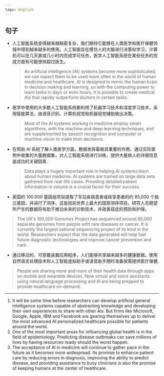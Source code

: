 ```yaml
---
tags: English
---
```


## 句子

-   人工智能系统变得越来越精密复杂，我们期待它能够在人类医学和医疗保健领城中得到越来越多的使用。人工智能旨在模仿人的大脑进行决策和学习，计算机可以在几天甚或几小时内完成学可任务，医学人工智能系统在某些任务的完成方面有可能很快超过医生。

    >   As artificial intelligence (AI) systems become more sophisticated, we can expect them to be used more often in the world of human medicine and healthcare. Al is designed to mimic the human brain in decision making and learning, so with the computing power to learn tasks in days or even hours, it is possible to create medical Als that rapidly outperform doctors in certain tasks.

-   医学中使用的大多数人工智能系统都利用了机器学习技术和深度学习技术，采用智能算法，由语音识别、计算机视觉和机器视觉辅助做出决策。

    >   Most of the Al systems working in medicine employ smart algorithms, with the machine and deep learning techniques, and are supplemented by speech recognition and computer or machine vision to make their decisions.

-   在帮助 AI 系统了解人类医学方面，数据发挥着极其重要的作用。通过实际案例中收集的大量数据集，对人工智能系统进行训练，提供大量病人的详细信息是成功的关键因素.

    >   Data plays a hugely important role in helping Al systems learn about human medicine. Al systems are trained on large data sets gathered from real-life cases. Providing detailed patient information in volume is a crucial factor for their success.

-   英国的 100.000 基因组项目提取了军见疾病患者或痉孪患者的约 85,000 个独立基因，并进行了测序。这是目前世界上最大的国家测序项目。研究人员期望所产生的数据将有助于推动未来的诊断技术，并政善癌症的预防和护理。

  >   The UK's 100,000 Genomes Project has sequenced around 85,000 separate genomes from people with rare diseases or cancer. It is currently the largest national sequencing project of its kind in the world. Researchers expect that the data generated will help fuel future diagnostic technologies and improve cancer prevention and care.

-   通过移动的、可穿戴装置应用程序，人们能够共享越来越多的健康数据。使用自然语言处理技术和人工智能虛拟助手或语音助手随时准备按需提供医疗保健.

  >   People are sharing more and more of their health data through apps on mobile and wearable devices. Now virtual and voice assistants using natural language processing and Al are being prepped to provide healthcare on-demand.



---

1.   It will be some time before researchers can develop artificial general intelligence systems capable of abstracting knowledge and developing their own experiences to share with other Als. But firms like Microsoft, Google, Apple, IBM and Facebook are gearing themselves up to deliver the most advanced Al personalized healthcare possible for patients around the world.
2.   One of the most important areas for influencing global health is in the field of epidemiology. Predicting disease outbreaks can save millions of lives by having resources ready should the worst happen.
3.   The acceptance of Al in medicine will continue to gather pace in the future as it becomes more widespread. Its promise to enhance patient care by reducing errors in diagnosis, improving the ability to predict disease, and providing assistance to busy clinicians is also the promise of keeping humans at the center of healthcare.

